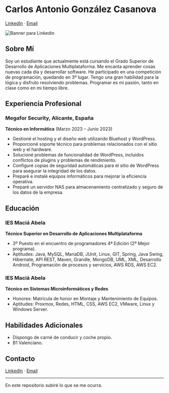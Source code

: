 # Carlos Antonio González Casanova

[LinkedIn](https://www.linkedin.com/in/carlosgonzalezdev/) · [Email](mailto:dev.np9av@passinbox.com)

![Banner para Linkedin](https://github.com/user-attachments/assets/f8b3c749-d88c-48d5-9ffa-9df6c58b31c3)

## Sobre Mí

Soy un estudiante que actualmente está cursando el Grado Superior de Desarrollo de Aplicaciones Multiplataforma. Me encanta aprender cosas nuevas cada día y desarrollar software. He participado en una competición de programación, quedando en 3º lugar. Tengo una gran habilidad para la lógica y disfruto resolviendo problemas. Programar es mi pasión, tanto en clase como en mi tiempo libre.

## Experiencia Profesional

### Megafor Security, Alicante, España
**Técnico en Informática** (Marzo 2023 – Junio 2023)
- Gestioné el hosting y el diseño web utilizando Bluehost y WordPress.
- Proporcioné soporte técnico para problemas relacionados con el sitio web y el hardware.
- Solucioné problemas de funcionalidad de WordPress, incluidos conflictos de plugins y problemas de rendimiento.
- Configuré copias de seguridad automáticas para el sitio de WordPress para asegurar la integridad de los datos.
- Preparé e instalé equipos informáticos para mejorar la eficiencia operativa.
- Preparé un servidor NAS para almacenamiento centralizado y seguro de los datos de la empresa.

## Educación

### IES Maciá Abela
**Técnico Superior en Desarrollo de Aplicaciones Multiplataforma**
- 3º Puesto en el encuentro de programadores 4ª Edición (2º Mejor programa).
- Aptitudes: Java, MySQL, MariaDB, JUnit, Linux, GIT, Spring, Java Swing, Hibernate, API REST, Maven, Grandle, MongoDB, UML, XML, Desarrollo Android, Programación de procesos y servicios, AWS RDS, AWS EC2.

### IES Maciá Abela
**Técnico en Sistemas Microinformáticos y Redes**
- Honores: Matrícula de honor en Montaje y Mantenimiento de Equipos.
- Aptitudes: Proxmox, Redes, HTML, CSS, AWS EC2, VMware, Linux y Windows Server.

## Habilidades Adicionales
- Dispongo de carné de conducir y coche propio.
- B1 Valenciano.

## Contacto

[LinkedIn](https://www.linkedin.com/in/carlosgonzalezdev/) · [Email](mailto:dev.np9av@passinbox.com)

---

En este repositorio subiré lo que se me ocurra.
